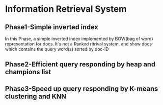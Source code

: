 # Information Retrieval System  

## Phase1-Simple inverted index
In this Phase, a simple inverted index implemented by BOW(bag of word) representation for docs.
It's not a Ranked ritrival system, and show docs which contains the query word(s) sorted by doc-ID
## Phase2-Efficient query responding by heap and champions list

## Phase3-Speed up query responding by K-means clustering and KNN
